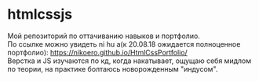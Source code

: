 # htmlcssjs
Мой репозиторий по оттачиванию навыков и портфолио.<br />
По ссылке можно увидеть ni hu a(к 20.08.18 ожидается полноценное портфолио): https://nikoero.github.io/HtmlCssPortfolio/ <br />
Верстка и JS изучаются по кд, когда накатывает, ощущаю себя мидлом по теории, на практике болтаюсь новорожденным "индусом".
